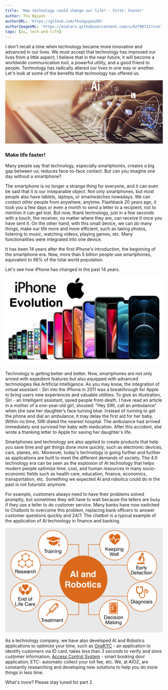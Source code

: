 ```yaml
---
title: 'How technology could change our life? - First: Faster'
author: Thu Nguyen
authorURL: 'https://github.com/thunguyen285'
authorImageURL: 'https://avatars.githubusercontent.com/u/82790711?v=4'
tags: [ai, tech-and-life]
---
```


I don't recall a time when technology became more innovative and advanced in our lives. We must accept that technology has improved our lives from a little aspect; I believe that in the near future, it will become a worldwide communication tool, a powerful utility, and a good friend to people. Technology has radically altered our lives in one way or another. Let's look at some of the benefits that technology has offered us.

![](https://github.com/aioz-ai/ai-docs-cms/blob/main/content/blog/assets/2021-06-04-tech-life-faster/pros-and-cons-of-technology.png?raw=true)
<!--truncate-->

### Make life faster!

Many people say that technology, especially smartphones, creates a big gap between us; reduces face-to-face contact. But can you imagine one day without a smartphone?  

The smartphone is no longer a strange thing for everyone, and it can even be said that it is our inseparable object. Not only smartphones, but most people also have tablets, laptops, or smartwatches nowadays. We can contact other people from anywhere, anytime. Flashback 20 years ago, it took you a few days or even a month to send a letter to a recipient, not to mention it can get lost. But now, thank technology, just in a few seconds with a touch, the receiver, no matter where they are, can receive it once you have sent it. On the other hand, with this small device, we can do many things, make our life more and more efficient, such as taking photos, listening to music, watching videos, playing games, etc. Many functionalities were integrated into one device.

It has been 14 years after the first iPhone's introduction, the beginning of the smartphone era. Now, more than 5 billion people use smartphones, equivalent to 66% of the total world population.

Let's see how iPhone has changed in the past 14 years.

![](https://github.com/aioz-ai/ai-docs-cms/blob/main/content/blog/assets/2021-06-04-tech-life-faster/maxresdefault.jpeg?raw=true)

Technology is getting better and better. Now, smartphones are not only armed with expedient features but also equipped with advanced technologies like Artificial Intelligence. As you may know, the integration of virtual assistant - Siri into the iPhone in 2011 was a breakthrough for Apple to bring users new experiences and valuable utilities. To give an illustration, Siri - an Intelligent assistant, saved people from death. I have read an article in a mother of a one-year-old girl, shouted: "Hey SIRI, call an ambulance" when she saw her daughter’s face turning blue. Instead of running to get the phone and dial an ambulance, it may delay the first aid for her baby. Within no time, SIRI dialed the nearest hospital. The ambulance had arrived immediately and survived her baby with medication. After this accident, she wrote a thanking letter to Apple for saving her daughter's life.

Smartphones and technology are also applied to create products that help you save time and get things done more quickly, such as electronic devices, cars, planes, etc. Moreover, today's technology is going further and further as applications are built to meet the different demands of society. The 4.0 technology era can be seen as the explosion of AI technology that helps modern people optimize time, cost, and human resources in many socio-economic fields such as health care, education, finance, economics, transportation, etc. Something we expected AI and robotics could do in the past is not futuristic anymore.

For example, customers always need to have their problems solved promptly, but sometimes they will have to wait because the tellers are busy if they use a teller to do customer service. Many banks have now switched to Chatbots to overcome this problem, replacing bank officers to answer customer questions quickly and 24/7. The chatbot is a typical example of the application of AI technology in finance and banking.

![](https://github.com/aioz-ai/ai-docs-cms/blob/main/content/blog/assets/2021-06-04-tech-life-faster/content1.png?raw=true)

As a technology company, we have also developed AI and Robotics applications to optimize your time, such as [OneKYC](https://ai.aioz.io/docs/showcase/in-house/onekyc/) - an application to identify customers via ID card, takes less than 3 seconds to verify and store customer information; [Access Control System](https://ai.aioz.io/docs/showcase/in-house/smart_access_control/) - smart booking door application; ETC- automatic collect your toll fee, etc. We, at AIOZ, are constantly researching and developing new solutions to help you do more things in less time.

What's more? Please stay tuned for part 2.

